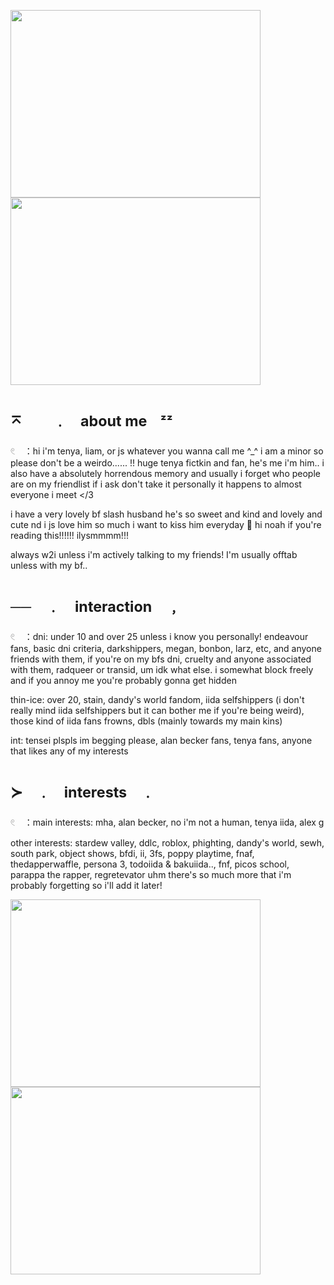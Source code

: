 <img src=https://64.media.tumblr.com/33934a5225ec829dda86a99ce5f9ce5b/93ce3cb722e5249f-a4/s1280x1920/9a0582a6c610922f50f2e31de2a2fd946a10af46.pnj width="400" height="300" /><img src=https://64.media.tumblr.com/33934a5225ec829dda86a99ce5f9ce5b/93ce3cb722e5249f-a4/s1280x1920/9a0582a6c610922f50f2e31de2a2fd946a10af46.pnj width="400" height="300" />
# <sub>⌅ ㅤㅤ﹒ㅤabout meㅤᶻᶻ</sub>
𓏲⠀ ：hi i'm tenya, liam, or js whatever you wanna call me ^_^ i am a minor so please don't be a weirdo...... !! huge tenya fictkin and fan, he's me i'm him.. i also have a absolutely horrendous memory and usually i forget who people are on my friendlist if i ask don't take it personally it happens to almost everyone i meet </3

i have a very lovely bf slash husband he's so sweet and kind and lovely and cute nd i js love him so much i want to kiss him everyday 🥹 hi noah if you're reading this!!!!!! ilysmmmm!!!

always w2i unless i'm actively talking to my friends! I'm usually offtab unless with my bf..

# <sub>──　﹒　interaction　﹐</sub>
𓏲⠀ ：dni: under 10 and over 25 unless i know you personally! endeavour fans, basic dni criteria, darkshippers, megan, bonbon, larz, etc, and anyone friends with them, if you're on my bfs dni, cruelty and anyone associated with them, radqueer or transid, um idk what else. i somewhat block freely and if you annoy me you're probably gonna get hidden

thin-ice: over 20, stain, dandy's world fandom, iida selfshippers (i don't really mind iida selfshippers but it can bother me if you're being weird), those kind of iida fans frowns, dbls (mainly towards my main kins)

int: tensei plspls im begging please, alan becker fans, tenya fans, anyone that likes any of my interests

# <sub>≻ㅤ﹒ㅤinterestsㅤ﹒ㅤ</sub>
𓏲⠀ ：main interests: mha, alan becker, no i'm not a human, tenya iida, alex g

other interests: stardew valley, ddlc, roblox, phighting, dandy's world, sewh, south park, object shows, bfdi, ii, 3fs, poppy playtime, fnaf, thedapperwaffle, persona 3, todoiida & bakuiida.., fnf, picos school, parappa the rapper, regretevator uhm there's so much more that i'm probably forgetting so i'll add it later!

<img src=https://64.media.tumblr.com/ba8e24dfefa6bd46cc9476fd3598619e/93ce3cb722e5249f-8d/s1280x1920/131535b3c87db1f3ce64e3cbdcf2ba6ab248f265.pnj width="400" height="300" /><img src=https://64.media.tumblr.com/ba8e24dfefa6bd46cc9476fd3598619e/93ce3cb722e5249f-8d/s1280x1920/131535b3c87db1f3ce64e3cbdcf2ba6ab248f265.pnj width="400" height="300" />

